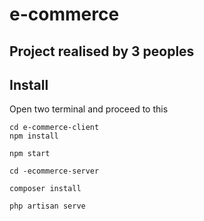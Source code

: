 # e-commerce

## Project realised by 3 peoples

## Install

Open two terminal and proceed to this

```
cd e-commerce-client
npm install

npm start
```

```
cd -ecommerce-server

composer install

php artisan serve
```
